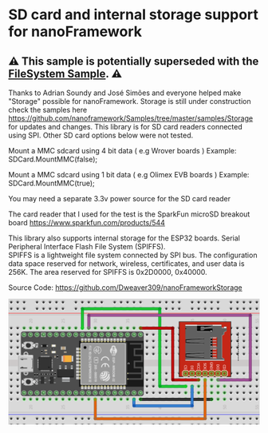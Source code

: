 ﻿# SD card and internal storage support for nanoFramework

## ⚠️ This sample is potentially superseded with the [FileSystem Sample](https://github.com/nanoframework/Samples/tree/main/samples/System.IO.FileSystem). ⚠️

Thanks to Adrian Soundy and José Simões and everyone helped make "Storage" possible for nanoFramework.
Storage is still under construction check the samples here https://github.com/nanoframework/Samples/tree/master/samples/Storage
for updates and changes. This library is for SD card readers connected using SPI. Other SD card options below were not tested.

Mount a MMC sdcard using 4 bit data ( e.g Wrover boards )
Example: SDCard.MountMMC(false);

 Mount a MMC sdcard using 1 bit data ( e.g Olimex EVB boards )
Example: SDCard.MountMMC(true);

You may need a separate 3.3v power source for the SD card reader 

The card reader that I used for the test is the SparkFun microSD breakout board https://www.sparkfun.com/products/544

This library also supports internal storage for the ESP32 boards. Serial Peripheral Interface Flash File System (SPIFFS).  
SPIFFS is a lightweight file system connected by SPI bus. The configuration data space reserved for network, wireless, 
certificates,  and user data is 256K. The area reserved for SPIFFS is 0x2D0000, 0x40000.

Source Code: https://github.com/Dweaver309/nanoFrameworkStorage

![ScreenShot](https://github.com/Dweaver309/nanoFrameworkStorage/blob/master/ESP32SDCard.png)


